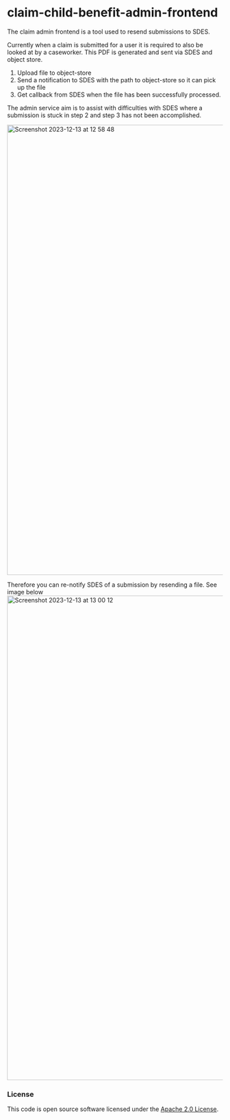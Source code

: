 
# claim-child-benefit-admin-frontend
The claim admin frontend is a tool used to resend submissions to SDES. 

Currently when a claim is submitted for a user it is required to also be looked at by a caseworker. This PDF is generated and sent via SDES and object store. 

1. Upload file to object-store
2. Send a notification to SDES with the path to object-store so it can pick up the file
3. Get callback from SDES when the file has been successfully processed.

The admin service aim is to assist with difficulties with SDES where a submission is stuck in step 2 and step 3 has not been accomplished. 

<img width="1051" alt="Screenshot 2023-12-13 at 12 58 48" src="https://github.com/hmrc/claim-child-benefit-admin-frontend/assets/59606793/350eac8c-c99c-47bd-a45b-d84fa42c0b83">

Therefore you can re-notify SDES of a submission by resending a file. See image below
<img width="1131" alt="Screenshot 2023-12-13 at 13 00 12" src="https://github.com/hmrc/claim-child-benefit-admin-frontend/assets/59606793/091efb03-7abe-4323-ac8e-972842503791">


### License

This code is open source software licensed under the [Apache 2.0 License]("http://www.apache.org/licenses/LICENSE-2.0.html").
